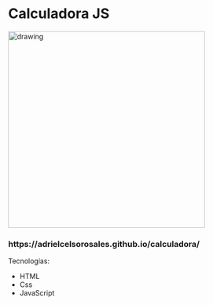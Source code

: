 # Calculadora JS

<img src="https://i.ibb.co/QJBNx5v/Screen-Shot-2021-01-31-at-22-41-36.png" alt="drawing" width="400"/>

<h3>https://adrielcelsorosales.github.io/calculadora/</h3>

Tecnologías:
- HTML
- Css
- JavaScript
